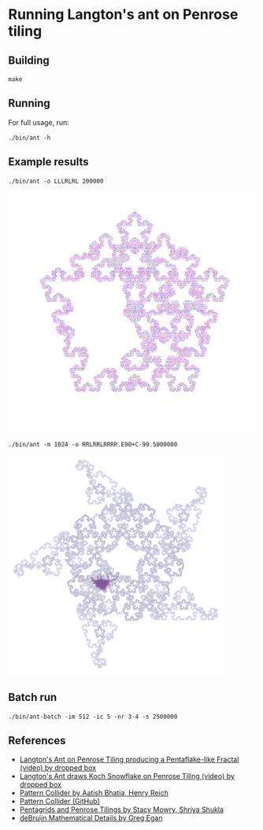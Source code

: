 # Running Langton's ant on Penrose tiling

## Building

```shell
make
```

## Running

For full usage, run:

```shell
./bin/ant -h
```

## Example results

```shell
./bin/ant -o LLLRLRL 200000
```

![LLLRLRL.A0+B0.200000.png](example/LLLRLRL.A0+B0.200000.png)

```shell
./bin/ant -m 1024 -o RRLRRLRRRR.E90+C-99.5000000
```

![RRLRRLRRRR.E90+C-99.5000000.png](example/RRLRRLRRRR.E90+C-99.5000000.png)

## Batch run

```shell
./bin/ant-batch -im 512 -ic 5 -nr 3-4 -s 2500000
```

## References

- [Langton's Ant on Penrose Tiling producing a Pentaflake-like Fractal (video) by dropped box](https://www.youtube.com/watch?v=vUdfcftF5cM)
- [Langton's Ant draws Koch Snowflake on Penrose Tiling (video) by dropped box](https://www.youtube.com/watch?v=D72Op1Z_VFQ)
- [Pattern Collider by Aatish Bhatia, Henry Reich](https://aatishb.com/patterncollider/)
- [Pattern Collider (GitHub)](https://github.com/aatishb/patterncollider)
- [Pentagrids and Penrose Tilings by Stacy Mowry, Shriya Shukla](https://web.williams.edu/Mathematics/sjmiller/public_html/hudson/HRUMC-Mowry&Shukla_Pentagrids%20and%20Penrose.pdf)
- [deBruijn Mathematical Details by Greg Egan](https://www.gregegan.net/APPLETS/12/deBruijnNotes.html)
